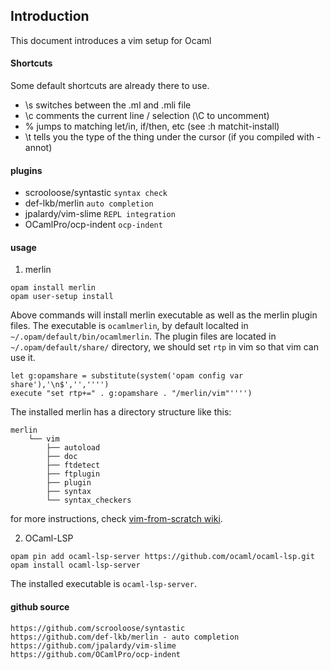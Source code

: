 ## Introduction
This document introduces a vim setup for Ocaml


#### Shortcuts
Some default shortcuts are already there to use.

- \s switches between the .ml and .mli file
- \c comments the current line / selection (\C to uncomment)
- % jumps to matching let/in, if/then, etc (see :h matchit-install)
- \t tells you the type of the thing under the cursor (if you compiled with -annot)



#### plugins
- scrooloose/syntastic  `syntax check`
- def-lkb/merlin        `auto completion`
- jpalardy/vim-slime    `REPL integration`
- OCamlPro/ocp-indent   `ocp-indent`

#### usage

1. merlin

```
opam install merlin
opam user-setup install
```

Above commands will install merlin executable as well as the merlin plugin files.
The executable is `ocamlmerlin`, by default localted in `~/.opam/default/bin/ocamlmerlin`.
The plugin files are located in `~/.opam/default/share/` directory, we should set `rtp` in vim so that vim can use it.

```viml
let g:opamshare = substitute(system('opam config var share'),'\n$','','''')
execute "set rtp+=" . g:opamshare . "/merlin/vim"'''')
```

The installed merlin has a directory structure like this:

```
merlin
    └── vim
        ├── autoload
        ├── doc
        ├── ftdetect
        ├── ftplugin
        ├── plugin
        ├── syntax
        └── syntax_checkers
```

for more instructions, check [vim-from-scratch wiki](https://github.com/ocaml/merlin/wiki/vim-from-scratch).


2. OCaml-LSP

``````
opam pin add ocaml-lsp-server https://github.com/ocaml/ocaml-lsp.git
opam install ocaml-lsp-server
``````

The installed executable is `ocaml-lsp-server`.


#### github source

```
https://github.com/scrooloose/syntastic
https://github.com/def-lkb/merlin - auto completion
https://github.com/jpalardy/vim-slime
https://github.com/OCamlPro/ocp-indent
```

